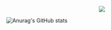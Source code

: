 <p align='center'>
    <img src="https://capsule-render.vercel.app/api?type=waving&color=auto&height=300&section=header&text=I am%20David&fontSize=90&animation=fadeIn&fontAlignY=38&desc=We%20Can%20Do%20It!&descAlignY=51&descAlign=62"/>
</p>

![Anurag's GitHub stats](https://github-readme-stats.vercel.app/api?username=Divjason&show_icons=true&theme=radical)

